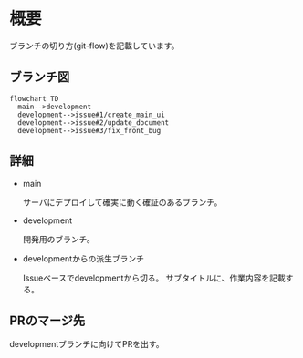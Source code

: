 # 概要

ブランチの切り方(git-flow)を記載しています。

## ブランチ図

```mermaid
flowchart TD
  main-->development
  development-->issue#1/create_main_ui
  development-->issue#2/update_document
  development-->issue#3/fix_front_bug
```

## 詳細

* main

    サーバにデプロイして確実に動く確証のあるブランチ。

* development

    開発用のブランチ。

* developmentからの派生ブランチ

    Issueベースでdevelopmentから切る。
    サブタイトルに、作業内容を記載する。

## PRのマージ先

developmentブランチに向けてPRを出す。